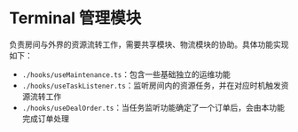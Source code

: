 # Terminal 管理模块

负责房间与外界的资源流转工作，需要共享模块、物流模块的协助。具体功能实现如下：

- `./hooks/useMaintenance.ts`：包含一些基础独立的运维功能
- `./hooks/useTaskListener.ts`：监听房间内的资源任务，并在对应时机触发资源流转工作
- `./hooks/useDealOrder.ts`：当任务监听功能确定了一个订单后，会由本功能完成订单处理
